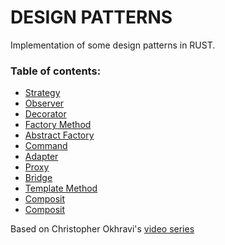 DESIGN PATTERNS
===============

Implementation of some design patterns in RUST.

### Table of contents:

- [Strategy](strategy/src)
- [Observer](observer/src)  
- [Decorator](decorator/src)  
- [Factory Method](factory_method/src)  
- [Abstract Factory](abstract_factory/src)  
- [Command](command/src)  
- [Adapter](adapter/src)  
- [Proxy](proxy/src)  
- [Bridge](bridge/src)  
- [Template Method](template_method/src)  
- [Composit](composit/src)  
- [Composit](composit/src)  

Based on Christopher Okhravi's [video series](https://www.youtube.com/watch?v=v9ejT8FO-7I&list=PLrhzvIcii6GNjpARdnO4ueTUAVR9eMBpc)
